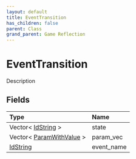 ```yaml
---
layout: default
title: EventTransition
has_children: false
parent: Class
grand_parent: Game Reflection
---
```

# EventTransition
Description 

## Fields
| Type | Name |
|:-------------|:--------------|
| Vector< [IdString](/game-reflection/components/id_string.md) > | state |
| Vector< [ParamWithValue](/game-reflection/classes/param_with_value.md) > | param_vec |
| [IdString](/game-reflection/components/id_string.md) | event_name |
